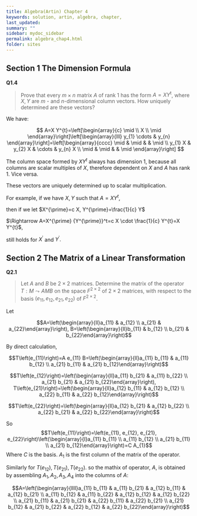 ```yaml
---
title: Algebra(Artin) Chapter 4
keywords: solution, artin, algebra, chapter,
last_updated: 
summary: ""
sidebar: mydoc_sidebar
permalink: algebra_chap4.html
folder: sites
---
```


<script>
MathJax = {
  tex: {
    inlineMath: [['$', '$'], ['\\(', '\\)']]
  },
  svg: {
    fontCache: 'global'
  }
};
</script>
<script type="text/javascript" id="MathJax-script" async
  src="https://cdn.jsdelivr.net/npm/mathjax@3/es5/tex-svg.js">
</script>


## Section 1 The Dimension Formula
**Q1.4**

> Prove that every $m \times n$ matrix $A$ of rank 1 has the form $A=X Y^{\mathrm{t}}$, where $X, Y$ are $m$ - and $n$-dimensional column vectors. How uniquely determined are these vectors?

We have:

$$
A=X Y^{t}=\left[\begin{array}{c}
\mid \\
X \\
\mid
\end{array}\right]\left[\begin{array}{lll}
y_{1} \cdots & y_{n}
\end{array}\right]=\left[\begin{array}{cccc}
\mid & \mid & & \mid \\
y_{1} X & y_{2} X & \cdots & y_{n} X \\
\mid & \mid & & \mid
\end{array}\right]
$$

The column space formed by $X Y^t$ always has dimension 1, because all columns are scalar multiples of $X,$ therefore dependent on $X$ and $A$ has rank 1. Vice versa.

These vectors are uniquely determined up to scalar multiplication. 

For example, if we have $X, Y$ such that $A=X Y^t$, 

then if we let $X^{\prime}=c X, Y^{\prime}=\frac{1}{c} Y$ 

$\Rightarrow A=X^{\prime} {Y^{\prime}}^t=c X \cdot \frac{1}{c} Y^{t}=X Y^{t}$, 

still holds for $X^{\prime}$ and $Y^{\prime}.$

## Section 2 The Matrix of a Linear Transformation
**Q2.1**

> Let $A$ and $B$ be $2 \times 2$ matrices. Determine the matrix of the operator $T: M \leadsto A M B$ on the space $F^{2 \times 2}$ of $2 \times 2$ matrices, with respect to the basis $\left(e_{11}, e_{12}, e_{21}, e_{22}\right)$ of $F^{2 \times 2}$.

Let 

$$A=\left(\begin{array}{ll}a_{11} & a_{12} \\ a_{21} & a_{22}\end{array}\right), B=\left(\begin{array}{ll}b_{11} & b_{12} \\ b_{21} & b_{22}\end{array}\right)$$

By direct calculation, 

$$T\left(e_{11}\right)=A e_{11} B=\left(\begin{array}{ll}a_{11} b_{11} & a_{11} b_{12} \\ a_{21} b_{11} & a_{21} b_{12}\end{array}\right)$$

$$T\left(e_{12}\right)=\left(\begin{array}{ll}a_{11} b_{21} & a_{11} b_{22} \\ a_{21} b_{21} & a_{21} b_{22}\end{array}\right), T\left(e_{21}\right)=\left(\begin{array}{ll}a_{12} b_{11} & a_{12} b_{12} \\ a_{22} b_{11} & a_{22} b_{12}\end{array}\right)$$

$$T\left(e_{22}\right)=\left(\begin{array}{ll}a_{12} b_{21} & a_{12} b_{22} \\ a_{22} b_{21} & a_{22} b_{22}\end{array}\right)$$

So $$T\left(e_{11}\right)=\left(e_{11}, e_{12}, e_{21}, e_{22}\right)\left(\begin{array}{l}a_{11} b_{11} \\ a_{11} b_{12} \\ a_{21} b_{11} \\ a_{21} b_{12}\end{array}\right)=C A_{1}$$
Where $C$ is the basis. $A_{1}$ is the first column of the matrix of the operator.

Similarly for $T\left(e_{12}\right),T\left(e_{21}\right),T\left(e_{22}\right)$. so the mathix of operator, $A$, is obtained by assembling $A_1,A_2,A_3,A_4$ into the columns of $A$:

$$A=\left(\begin{array}{llll}a_{11} b_{11} & a_{11} b_{21} & a_{12} b_{11} & a_{12} b_{21} \\ a_{11} b_{12} & a_{11} b_{22} & a_{12} b_{12} & a_{12} b_{22} \\ a_{21} b_{11} & a_{21} b_{21} & a_{22} b_{11} & a_{22} b_{21} \\ a_{21} b_{12} & a_{21} b_{22} & a_{22} b_{12} & a_{22} b_{22}\end{array}\right)$$

